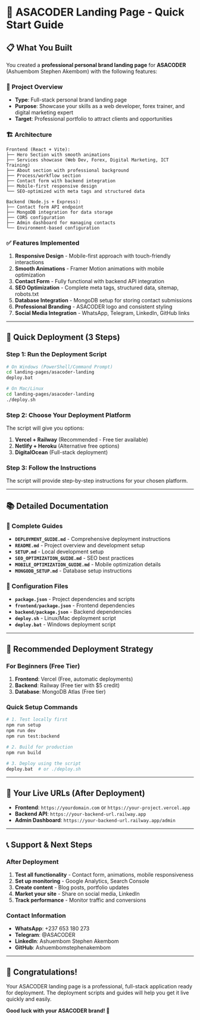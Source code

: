 # 🚀 ASACODER Landing Page - Quick Start Guide

## 📋 **What You Built**

You created a **professional personal brand landing page** for **ASACODER** (Ashuembom Stephen Akembom) with the following features:

### 🎯 **Project Overview**
- **Type**: Full-stack personal brand landing page
- **Purpose**: Showcase your skills as a web developer, forex trainer, and digital marketing expert
- **Target**: Professional portfolio to attract clients and opportunities

### 🏗️ **Architecture**
```
Frontend (React + Vite):
├── Hero Section with smooth animations
├── Services showcase (Web Dev, Forex, Digital Marketing, ICT Training)
├── About section with professional background
├── Process/workflow section
├── Contact form with backend integration
├── Mobile-first responsive design
└── SEO-optimized with meta tags and structured data

Backend (Node.js + Express):
├── Contact form API endpoint
├── MongoDB integration for data storage
├── CORS configuration
├── Admin dashboard for managing contacts
└── Environment-based configuration
```

### ✅ **Features Implemented**
1. **Responsive Design** - Mobile-first approach with touch-friendly interactions
2. **Smooth Animations** - Framer Motion animations with mobile optimization
3. **Contact Form** - Fully functional with backend API integration
4. **SEO Optimization** - Complete meta tags, structured data, sitemap, robots.txt
5. **Database Integration** - MongoDB setup for storing contact submissions
6. **Professional Branding** - ASACODER logo and consistent styling
7. **Social Media Integration** - WhatsApp, Telegram, LinkedIn, GitHub links

---

## 🚀 **Quick Deployment (3 Steps)**

### **Step 1: Run the Deployment Script**
```bash
# On Windows (PowerShell/Command Prompt)
cd landing-pages/asacoder-landing
deploy.bat

# On Mac/Linux
cd landing-pages/asacoder-landing
./deploy.sh
```

### **Step 2: Choose Your Deployment Platform**
The script will give you options:
1. **Vercel + Railway** (Recommended - Free tier available)
2. **Netlify + Heroku** (Alternative free options)
3. **DigitalOcean** (Full-stack deployment)

### **Step 3: Follow the Instructions**
The script will provide step-by-step instructions for your chosen platform.

---

## 📚 **Detailed Documentation**

### **📖 Complete Guides**
- **`DEPLOYMENT_GUIDE.md`** - Comprehensive deployment instructions
- **`README.md`** - Project overview and development setup
- **`SETUP.md`** - Local development setup
- **`SEO_OPTIMIZATION_GUIDE.md`** - SEO best practices
- **`MOBILE_OPTIMIZATION_GUIDE.md`** - Mobile optimization details
- **`MONGODB_SETUP.md`** - Database setup instructions

### **🔧 Configuration Files**
- **`package.json`** - Project dependencies and scripts
- **`frontend/package.json`** - Frontend dependencies
- **`backend/package.json`** - Backend dependencies
- **`deploy.sh`** - Linux/Mac deployment script
- **`deploy.bat`** - Windows deployment script

---

## 🎯 **Recommended Deployment Strategy**

### **For Beginners (Free Tier)**
1. **Frontend**: Vercel (Free, automatic deployments)
2. **Backend**: Railway (Free tier with $5 credit)
3. **Database**: MongoDB Atlas (Free tier)

### **Quick Setup Commands**
```bash
# 1. Test locally first
npm run setup
npm run dev
npm run test:backend

# 2. Build for production
npm run build

# 3. Deploy using the script
deploy.bat  # or ./deploy.sh
```

---

## 🔗 **Your Live URLs (After Deployment)**

- **Frontend**: `https://yourdomain.com` or `https://your-project.vercel.app`
- **Backend API**: `https://your-backend-url.railway.app`
- **Admin Dashboard**: `https://your-backend-url.railway.app/admin`

---

## 📞 **Support & Next Steps**

### **After Deployment**
1. **Test all functionality** - Contact form, animations, mobile responsiveness
2. **Set up monitoring** - Google Analytics, Search Console
3. **Create content** - Blog posts, portfolio updates
4. **Market your site** - Share on social media, LinkedIn
5. **Track performance** - Monitor traffic and conversions

### **Contact Information**
- **WhatsApp**: +237 653 180 273
- **Telegram**: @ASACODER
- **LinkedIn**: Ashuembom Stephen Akembom
- **GitHub**: Ashuembomstephenakembom

---

## 🎉 **Congratulations!**

Your ASACODER landing page is a professional, full-stack application ready for deployment. The deployment scripts and guides will help you get it live quickly and easily.

**Good luck with your ASACODER brand! 🚀**
